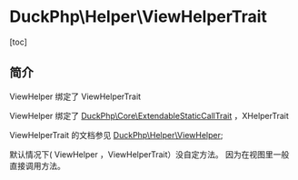 # DuckPhp\Helper\ViewHelperTrait
[toc]

## 简介

ViewHelper 绑定了 ViewHelperTrait

ViewHelper 绑定了 [DuckPhp\Core\ExtendableStaticCallTrait](Core-ExtendableStaticCallTrait.md) ，XHelperTrait


ViewHelperTrait 的文档参见 [DuckPhp\Helper\ViewHelper](Helper-ViewHelper.md);

默认情况下( ViewHelper ，ViewHelperTrait）没自定方法。 因为在视图里一般直接调用方法。
